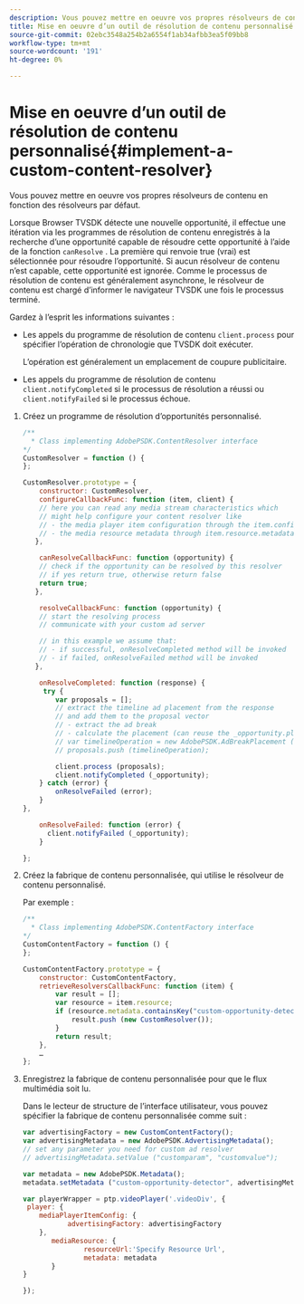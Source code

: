 ```yaml
---
description: Vous pouvez mettre en oeuvre vos propres résolveurs de contenu en fonction des résolveurs par défaut.
title: Mise en oeuvre d’un outil de résolution de contenu personnalisé
source-git-commit: 02ebc3548a254b2a6554f1ab34afbb3ea5f09bb8
workflow-type: tm+mt
source-wordcount: '191'
ht-degree: 0%

---
```


# Mise en oeuvre d’un outil de résolution de contenu personnalisé{#implement-a-custom-content-resolver}

Vous pouvez mettre en oeuvre vos propres résolveurs de contenu en fonction des résolveurs par défaut.

Lorsque Browser TVSDK détecte une nouvelle opportunité, il effectue une itération via les programmes de résolution de contenu enregistrés à la recherche d’une opportunité capable de résoudre cette opportunité à l’aide de la fonction `canResolve` . La première qui renvoie true (vrai) est sélectionnée pour résoudre l’opportunité. Si aucun résolveur de contenu n’est capable, cette opportunité est ignorée. Comme le processus de résolution de contenu est généralement asynchrone, le résolveur de contenu est chargé d’informer le navigateur TVSDK une fois le processus terminé.

Gardez à l’esprit les informations suivantes :

* Les appels du programme de résolution de contenu `client.process` pour spécifier l’opération de chronologie que TVSDK doit exécuter.

  L’opération est généralement un emplacement de coupure publicitaire.

* Les appels du programme de résolution de contenu `client.notifyCompleted` si le processus de résolution a réussi ou `client.notifyFailed` si le processus échoue.

1. Créez un programme de résolution d’opportunités personnalisé.

   ```js
   /** 
     * Class implementing AdobePSDK.ContentResolver interface  
   */ 
   CustomResolver = function () { 
   }; 
   
   CustomResolver.prototype = { 
       constructor: CustomResolver, 
       configureCallbackFunc: function (item, client) { 
       // here you can read any media stream characteristics which 
       // might help configure your content resolver like 
       // - the media player item configuration through the item.config 
       // - the media resource metadata through item.resource.metadata 
      }, 
   
       canResolveCallbackFunc: function (opportunity) { 
       // check if the opportunity can be resolved by this resolver 
       // if yes return true, otherwise return false 
       return true; 
      }, 
   
       resolveCallbackFunc: function (opportunity) {         
       // start the resolving process 
       // communicate with your custom ad server 
   
       // in this example we assume that: 
       // - if successful, onResolveCompleted method will be invoked 
       // - if failed, onResolveFailed method will be invoked 
      }, 
   
       onResolveCompleted: function (response) { 
        try { 
           var proposals = []; 
           // extract the timeline ad placement from the response 
           // and add them to the proposal vector 
           // - extract the ad break 
           // - calculate the placement (can reuse the _opportunity.placement) 
           // var timelineOperation = new AdobePSDK.AdBreakPlacement (adBreak, placement); 
           // proposals.push (timelineOperation); 
   
           client.process (proposals); 
           client.notifyCompleted (_opportunity); 
       } catch (error) { 
           onResolveFailed (error); 
       } 
   }, 
   
       onResolveFailed: function (error) { 
         client.notifyFailed (_opportunity); 
       } 
   
   }; 
   ```

1. Créez la fabrique de contenu personnalisée, qui utilise le résolveur de contenu personnalisé.

   Par exemple :

   ```js
   /** 
     * Class implementing AdobePSDK.ContentFactory interface 
   */ 
   CustomContentFactory = function () { 
   }; 
   
   CustomContentFactory.prototype = { 
       constructor: CustomContentFactory, 
       retrieveResolversCallbackFunc: function (item) { 
           var result = []; 
           var resource = item.resource; 
           if (resource.metadata.containsKey("custom-opportunity-detector")) { 
               result.push (new CustomResolver()); 
           } 
           return result; 
       }, 
       … 
   }; 
   ```

1. Enregistrez la fabrique de contenu personnalisée pour que le flux multimédia soit lu.

   Dans le lecteur de structure de l’interface utilisateur, vous pouvez spécifier la fabrique de contenu personnalisée comme suit :

   ```js
   var advertisingFactory = new CustomContentFactory(); 
   var advertisingMetadata = new AdobePSDK.AdvertisingMetadata(); 
   // set any parameter you need for custom ad resolver 
   // advertisingMetadata.setValue ("customparam", "customvalue"); 
   
   var metadata = new AdobePSDK.Metadata(); 
   metadata.setMetadata ("custom-opportunity-detector", advertisingMetadata); 
   
   var playerWrapper = ptp.videoPlayer('.videoDiv', { 
    player: { 
       mediaPlayerItemConfig: { 
              advertisingFactory: advertisingFactory 
       }, 
          mediaResource: { 
                  resourceUrl:'Specify Resource Url', 
                  metadata: metadata 
          } 
   } 
   
   }); 
   ```
